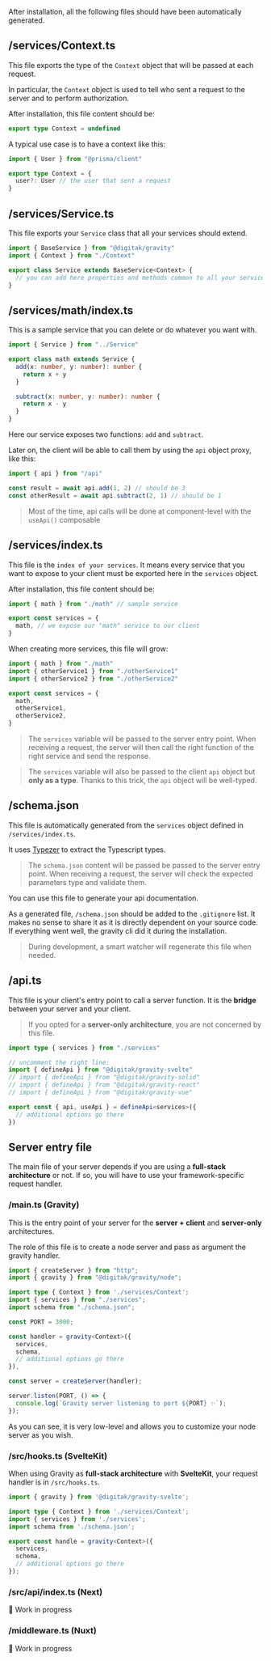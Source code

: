 After installation, all the following files should have been automatically generated.


## /services/Context.ts

This file exports the type of the `Context` object that will be passed at each request.

In particular, the `Context` object is used to tell who sent a request to the server and to perform authorization.

After installation, this file content should be:

```typescript
export type Context = undefined
```

A typical use case is to have a context like this:

```typescript
import { User } from "@prisma/client"

export type Context = {
  user?: User // the user that sent a request
}
```

## /services/Service.ts

This file exports your `Service` class that all your services should extend.

```typescript
import { BaseService } from "@digitak/gravity"
import { Context } from "./Context"

export class Service extends BaseService<Context> {
  // you can add here properties and methods common to all your services
}
```

## /services/math/index.ts

This is a sample service that you can delete or do whatever you want with.

```typescript
import { Service } from "../Service"

export class math extends Service {
  add(x: number, y: number): number {
    return x + y
  }

  subtract(x: number, y: number): number {
    return x - y
  }
}
```

Here our service exposes two functions: `add` and `subtract`.

Later on, the client will be able to call them by using the `api` object proxy, like this:

```typescript
import { api } from "/api"

const result = await api.add(1, 2) // should be 3
const otherResult = await api.subtract(2, 1) // should be 1
```

> Most of the time, api calls will be done at component-level with the `useApi()` composable

## /services/index.ts

This file is the `index of your services`. It means every service that you want to expose to your client must be exported here in the `services` object.

After installation, this file content should be:

```typescript
import { math } from "./math" // sample service

export const services = {
  math, // we expose our "math" service to our client 
}
```

When creating more services, this file will grow:

```typescript
import { math } from "./math"
import { otherService1 } from "./otherService1"
import { otherService2 } from "./otherService2"

export const services = {
  math,
  otherService1,
  otherService2,
}
```

> The `services` variable will be passed to the server entry point. When receiving a request, the server will then call the right function of the right service and send the response.

> The `services` variable will also be passed to the client `api` object but **only as a type**. Thanks to this trick, the `api` object will be well-typed.


## /schema.json

This file is automatically generated from the `services` object defined in `/services/index.ts`.

It uses [Typezer](https://www.npmjs.com/package/typezer) to extract the Typescript types.

> The `schema.json` content will be passed be passed to the server entry point. When receiving a request, the server will check the expected parameters type and validate them.

You can use this file to generate your api documentation.

As a generated file, `/schema.json` should be added to the `.gitignore` list. It makes no sense to share it as it is directly dependent on your source code. If everything went well, the gravity cli did it during the installation.

> During development, a smart watcher will regenerate this file when needed.

## /api.ts

This file is your client's entry point to call a server function. It is the **bridge** between your server and your client.

> If you opted for a **server-only architecture**, you are not concerned by this file.

```typescript
import type { services } from "./services"

// uncomment the right line:
import { defineApi } from "@digitak/gravity-svelte"
// import { defineApi } from "@digitak/gravity-solid"
// import { defineApi } from "@digitak/gravity-react"
// import { defineApi } from "@digitak/gravity-vue"

export const { api, useApi } = defineApi<services>({
  // additional options go there
})
```


## Server entry file

The main file of your server depends if you are using a **full-stack architecture** or not. If so, you will have to use your framework-specific request handler.

### /main.ts (Gravity)

This is the entry point of your server for the **server + client** and **server-only** architectures.

The role of this file is to create a node server and pass as argument the gravity handler.

```typescript
import { createServer } from "http";
import { gravity } from "@digitak/gravity/node";

import type { Context } from './services/Context';
import { services } from "./services";
import schema from "./schema.json";

const PORT = 3000;

const handler = gravity<Context>({
  services,
  schema,
  // additional options go there
}),

const server = createServer(handler);

server.listen(PORT, () => {
  console.log(`Gravity server listening to port ${PORT} ✨`);
});
```

As you can see, it is very low-level and allows you to customize your node server as you wish.

### /src/hooks.ts (SvelteKit)

When using Gravity as **full-stack architecture** with **SvelteKit**, your request handler is in `/src/hooks.ts`.

```typescript
import { gravity } from '@digitak/gravity-svelte';

import type { Context } from './services/Context';
import { services } from './services';
import schema from './schema.json';

export const handle = gravity<Context>({
  services,
  schema,
  // additional options go there
});
```

### /src/api/index.ts (Next)

🚧 Work in progress

### /middleware.ts (Nuxt)

🚧 Work in progress

